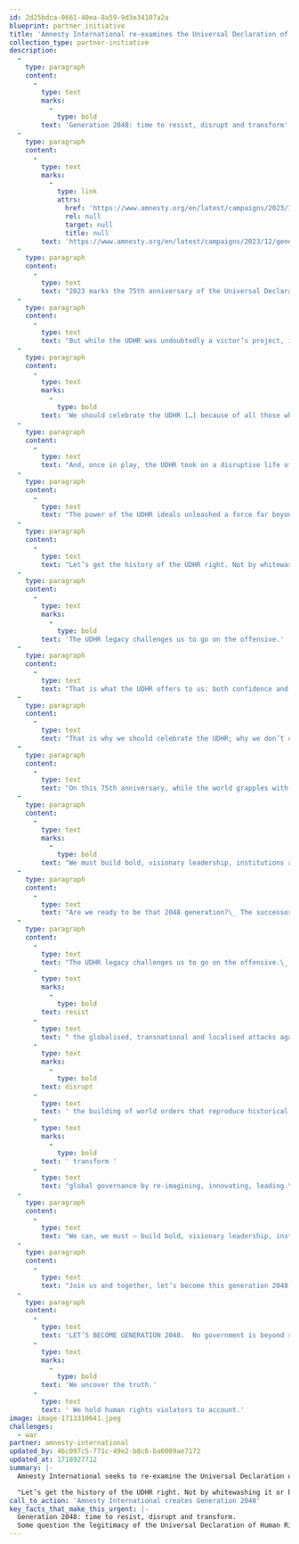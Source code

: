 ```yaml
---
id: 2d25bdca-0661-40ea-8a59-9d3e34107a2a
blueprint: partner_initiative
title: 'Amnesty International re-examines the Universal Declaration of Human Rights'
collection_type: partner-initiative
description:
  -
    type: paragraph
    content:
      -
        type: text
        marks:
          -
            type: bold
        text: 'Generation 2048: time to resist, disrupt and transform'
  -
    type: paragraph
    content:
      -
        type: text
        marks:
          -
            type: link
            attrs:
              href: 'https://www.amnesty.org/en/latest/campaigns/2023/12/generation-2048-time-to-resist-disrupt-and-transform/'
              rel: null
              target: null
              title: null
        text: 'https://www.amnesty.org/en/latest/campaigns/2023/12/generation-2048-time-to-resist-disrupt-and-transform/'
  -
    type: paragraph
    content:
      -
        type: text
        text: "2023 marks the 75th anniversary of the Universal Declaration of Human Rights (UDHR). Born from the ashes of World War II under the shadow of the very worst of humanity, the UDHR held out the promise of a global framework for justice and the recognition of ‘equal and inalienable rights’ for all.\_"
  -
    type: paragraph
    content:
      -
        type: text
        text: "But while the UDHR was undoubtedly a victor’s project, its drafting ultimately could not be controlled by the powerful alone.\_ Smaller nations outmaneuvered the large, ensuring that the final text promised human rights for all without “distinction”.\_ The Egyptian delegate confirmed the “universality” of human rights and their applicability to persons subject to colonial rule or occupation.\_ Women delegates from India, Brazil and the Dominican Republic ensured that equal rights of men and women were affirmed.\_\_"
  -
    type: paragraph
    content:
      -
        type: text
        marks:
          -
            type: bold
        text: 'We should celebrate the UDHR […] because of all those who have disrupted history with it.'
  -
    type: paragraph
    content:
      -
        type: text
        text: "And, once in play, the UDHR took on a disruptive life of its own, feeding anti-colonial initiatives the world over and inspiring regional human rights instruments in Europe, the Americas and Africa.\_\_"
  -
    type: paragraph
    content:
      -
        type: text
        text: "The power of the UDHR ideals unleashed a force far beyond the control of those nations that had participated in its drafting. It did so because its roots ran far deeper, far wider than Paris, where it was adopted in 1948 by the General Assembly of the United Nations.\_ From Mesopotamia to Ancient Egypt, from the Persian to the Mauryan empires, in all religious traditions, in written texts or oral traditions, in ancient, pre-modern and modern eras – human history abounds with instances of people coming together to limit the use of power and assert their rights.\_\_\_\_"
  -
    type: paragraph
    content:
      -
        type: text
        text: "Let’s get the history of the UDHR right. Not by whitewashing it or by ignoring the raging double standards of its implementation. But by paying homage: to those who used its extraordinary disruptive power during struggles for liberation and equality the world over; to those who made the UDHR real and authentic, in their struggle against colonialism and for independence; against bigotry and for equality; against patriarchy and for gender justice; for a world of greater dignity for ‘all members of the human family’.\_\_"
  -
    type: paragraph
    content:
      -
        type: text
        marks:
          -
            type: bold
        text: 'The UDHR legacy challenges us to go on the offensive.'
  -
    type: paragraph
    content:
      -
        type: text
        text: "That is what the UDHR offers to us: both confidence and inspiration.\_ It is living proof that a global vision for human rights is possible, is doable, can be realised.\_"
  -
    type: paragraph
    content:
      -
        type: text
        text: "That is why we should celebrate the UDHR; why we don’t capitulate to critiques of human rights; not because of who wrote it into history, but because of all those who have disrupted history with it.\_"
  -
    type: paragraph
    content:
      -
        type: text
        text: "On this 75th anniversary, while the world grapples with record levels of conflict, socio-political polarization, growing inequality, and the existential threat of the climate crisis, dare we re-imagine ourselves as delivering a 2048 UDHR – a UDHR for the next century of rights – a UDHR drafted by the many, not by a privileged few?\_\_"
  -
    type: paragraph
    content:
      -
        type: text
        marks:
          -
            type: bold
        text: "We must build bold, visionary leadership, institutions and systems – that can protect our planet, for future generations, and from all that torments us.\_\_"
  -
    type: paragraph
    content:
      -
        type: text
        text: "Are we ready to be that 2048 generation?\_ The successor to those who, out of the ashes of a war-torn world, transformed history through the disruptive power of the UDHR?\_ Or will we instead be the generation that turned a blind eye to the oppression of others so long as our own power and influence was maintained?\_"
  -
    type: paragraph
    content:
      -
        type: text
        text: "The UDHR legacy challenges us to go on the offensive.\_ It demands that we "
      -
        type: text
        marks:
          -
            type: bold
        text: resist
      -
        type: text
        text: " the globalised, transnational and localised attacks against rights. But it also tells us this won’t be enough.\_ It asks of us too that we "
      -
        type: text
        marks:
          -
            type: bold
        text: disrupt
      -
        type: text
        text: ' the building of world orders that reproduce historical privileges and injustices, violate rights and silence defenders; and that we'
      -
        type: text
        marks:
          -
            type: bold
        text: ' transform '
      -
        type: text
        text: "global governance by re-imagining, innovating, leading.\_"
  -
    type: paragraph
    content:
      -
        type: text
        text: "We can, we must – build bold, visionary leadership, institutions and systems – that can protect our planet, for future generations, and from all that torments us.\_\_"
  -
    type: paragraph
    content:
      -
        type: text
        text: "Join us and together, let’s become this generation 2048 that brings to life a future where human rights are enjoyed by all, everywhere.\_\_"
  -
    type: paragraph
    content:
      -
        type: text
        text: 'LET’S BECOME GENERATION 2048.  No government is beyond scrutiny. '
      -
        type: text
        marks:
          -
            type: bold
        text: 'We uncover the truth.'
      -
        type: text
        text: ' We hold human rights violators to account.'
image: image-1713310641.jpeg
challenges:
  - war
partner: amnesty-international
updated_by: 46c097c5-771c-49e2-b8c6-ba6009ae7172
updated_at: 1718927712
summary: |-
  Amnesty International seeks to re-examine the Universal Declaration of Human Rights:  

  "Let’s get the history of the UDHR right. Not by whitewashing it or by ignoring the raging double standards of its implementation. But by paying homage: to those who used its extraordinary disruptive power during struggles for liberation and equality the world over; to those who made the UDHR real and authentic, in their struggle against colonialism and for independence; against bigotry and for equality; against patriarchy and for gender justice; for a world of greater dignity for ‘all members of the human family’."
call_to_action: 'Amnesty International creates Generation 2048'
key_facts_that_make_this_urgent: |-
  Generation 2048: time to resist, disrupt and transform. 
  Some question the legitimacy of the Universal Declaration of Human Rights (UDHR). After all, it was drafted by a minority of States at a time when many of the world’s population lived under colonialism. We cannot ignore this shortcoming, any more than we should neglect the critique that the modern human rights regime is a Western liberal project favouring civil and political rights over economic, social and cultural rights.
---
```

